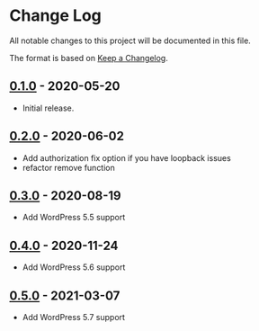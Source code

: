 # Change Log #
All notable changes to this project will be documented in this file.

The format is based on [Keep a Changelog](http://keepachangelog.com/).

## [0.1.0](https://github.com/zoltanlaczko/wp-zotya-htaccess-protect/tree/0.1.0) - 2020-05-20 ##
* Initial release.

## [0.2.0](https://github.com/zoltanlaczko/wp-zotya-htaccess-protect/tree/0.2.0) - 2020-06-02 ##
* Add authorization fix option if you have loopback issues
* refactor remove function

## [0.3.0](https://github.com/zoltanlaczko/wp-zotya-htaccess-protect/tree/0.3.0) - 2020-08-19 ##
* Add WordPress 5.5 support

## [0.4.0](https://github.com/zoltanlaczko/wp-zotya-htaccess-protect/tree/0.4.0) - 2020-11-24 ##
* Add WordPress 5.6 support

## [0.5.0](https://github.com/zoltanlaczko/wp-zotya-htaccess-protect/tree/0.5.0) - 2021-03-07 ##
* Add WordPress 5.7 support

